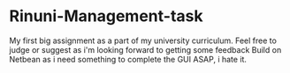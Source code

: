 # Rinuni-Management-task
My first big assignment as a part of my university curriculum. Feel free to judge or suggest as i'm looking forward to getting some feedback
Build on Netbean as i need something to complete the GUI ASAP, i hate it.
